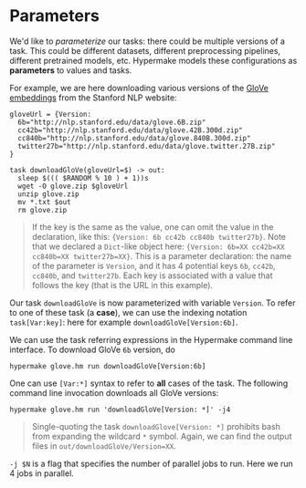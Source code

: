 # Parameters

We'd like to _parameterize_ our tasks: there could be multiple versions of a task.
This could be different datasets, different preprocessing pipelines, different pretrained models, etc.
Hypermake models these configurations as **parameters** to values and tasks.

For example, we are here downloading various versions of the [GloVe embeddings](https://nlp.stanford.edu/projects/glove/)
from the Stanford NLP website:

```shell
gloveUrl = {Version:
  6b="http://nlp.stanford.edu/data/glove.6B.zip"
  cc42b="http://nlp.stanford.edu/data/glove.42B.300d.zip"
  cc840b="http://nlp.stanford.edu/data/glove.840B.300d.zip"
  twitter27b="http://nlp.stanford.edu/data/glove.twitter.27B.zip"
}

task downloadGloVe(gloveUrl=$) -> out:
  sleep $((( $RANDOM % 10 ) + 1))s
  wget -O glove.zip $gloveUrl
  unzip glove.zip
  mv *.txt $out
  rm glove.zip
```
>  If the key is the same as the value, one can omit the value in the declaration, like this:
    `{Version: 6b cc42b cc840b twitter27b}`.
Note that we declared a `Dict`-like object here: `{Version: 6b=XX cc42b=XX cc840b=XX twitter27b=XX}`.
This is a parameter declaration: the name of the parameter is `Version`, and it has 4 potential keys `6b`, `cc42b`, `cc840b`, and `twitter27b`.
Each key is associated with a value that follows the key (that is the URL in this example).

Our task `downloadGloVe` is now parameterized with variable `Version`. To refer to one of these task (a **case**),
we can use the indexing notation `task[Var:key]`: here for example `downloadGloVe[Version:6b]`.

We can use the task referring expressions in the Hypermake command line interface. To download GloVe `6b` version, do
```shell
hypermake glove.hm run downloadGloVe[Version:6b]
```
One can use `[Var:*]` syntax to refer to **all** cases of the task. The following command line invocation downloads all GloVe versions:
```shell
hypermake glove.hm run 'downloadGloVe[Version: *]' -j4
```
> Single-quoting the task `downloadGlove[Version: *]` prohibits bash from expanding the wildcard `*` symbol.
Again, we can find the output files in `out/downloadGloVe/Version=XX`.

`-j $N` is a flag that specifies the number of parallel jobs to run. Here we run 4 jobs in parallel.


